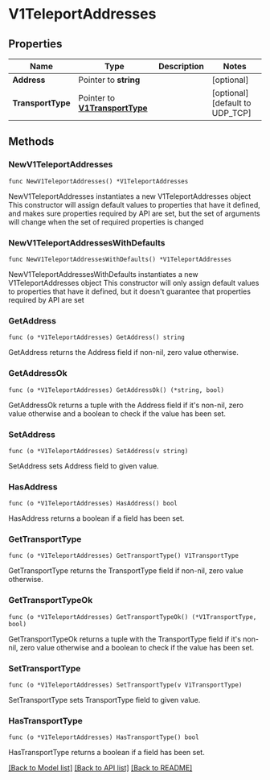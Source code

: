 # V1TeleportAddresses

## Properties

Name | Type | Description | Notes
------------ | ------------- | ------------- | -------------
**Address** | Pointer to **string** |  | [optional] 
**TransportType** | Pointer to [**V1TransportType**](V1TransportType.md) |  | [optional] [default to UDP_TCP]

## Methods

### NewV1TeleportAddresses

`func NewV1TeleportAddresses() *V1TeleportAddresses`

NewV1TeleportAddresses instantiates a new V1TeleportAddresses object
This constructor will assign default values to properties that have it defined,
and makes sure properties required by API are set, but the set of arguments
will change when the set of required properties is changed

### NewV1TeleportAddressesWithDefaults

`func NewV1TeleportAddressesWithDefaults() *V1TeleportAddresses`

NewV1TeleportAddressesWithDefaults instantiates a new V1TeleportAddresses object
This constructor will only assign default values to properties that have it defined,
but it doesn't guarantee that properties required by API are set

### GetAddress

`func (o *V1TeleportAddresses) GetAddress() string`

GetAddress returns the Address field if non-nil, zero value otherwise.

### GetAddressOk

`func (o *V1TeleportAddresses) GetAddressOk() (*string, bool)`

GetAddressOk returns a tuple with the Address field if it's non-nil, zero value otherwise
and a boolean to check if the value has been set.

### SetAddress

`func (o *V1TeleportAddresses) SetAddress(v string)`

SetAddress sets Address field to given value.

### HasAddress

`func (o *V1TeleportAddresses) HasAddress() bool`

HasAddress returns a boolean if a field has been set.

### GetTransportType

`func (o *V1TeleportAddresses) GetTransportType() V1TransportType`

GetTransportType returns the TransportType field if non-nil, zero value otherwise.

### GetTransportTypeOk

`func (o *V1TeleportAddresses) GetTransportTypeOk() (*V1TransportType, bool)`

GetTransportTypeOk returns a tuple with the TransportType field if it's non-nil, zero value otherwise
and a boolean to check if the value has been set.

### SetTransportType

`func (o *V1TeleportAddresses) SetTransportType(v V1TransportType)`

SetTransportType sets TransportType field to given value.

### HasTransportType

`func (o *V1TeleportAddresses) HasTransportType() bool`

HasTransportType returns a boolean if a field has been set.


[[Back to Model list]](../README.md#documentation-for-models) [[Back to API list]](../README.md#documentation-for-api-endpoints) [[Back to README]](../README.md)


